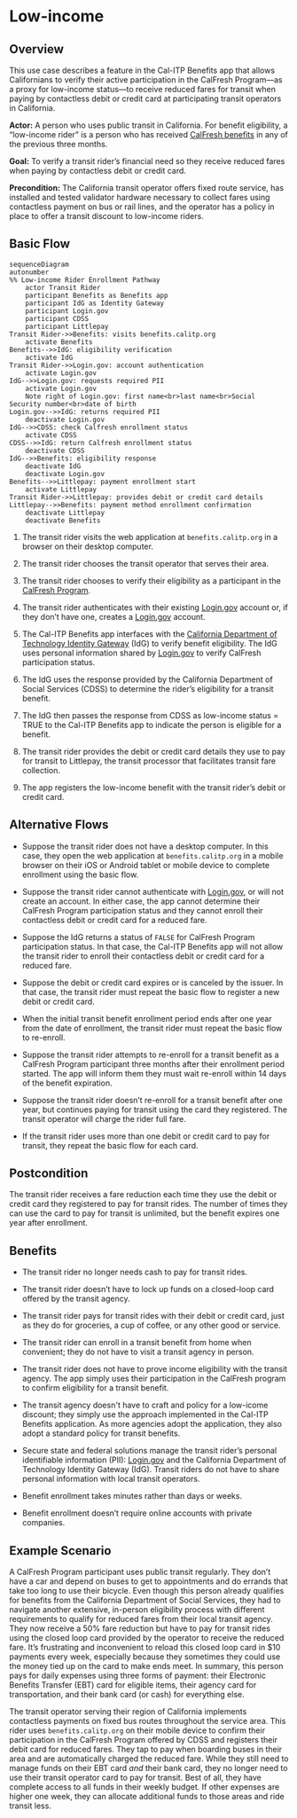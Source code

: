 # Low-income

## Overview

This use case describes a feature in the Cal-ITP Benefits app that allows Californians to verify their active participation in the CalFresh Program—as a proxy for low-income status—to receive reduced fares for transit when paying by contactless debit or credit card at participating transit operators in California.

**Actor:** A person who uses public transit in California. For benefit eligibility, a “low-income rider” is a person who has received [CalFresh benefits](https://www.cdss.ca.gov/food-nutrition/calfresh) in any of the previous three months.

**Goal:** To verify a transit rider’s financial need so they receive reduced fares when paying by contactless debit or credit card.

**Precondition:** The California transit operator offers fixed route service, has installed and tested validator hardware necessary to collect fares using contactless payment on bus or rail lines, and the operator has a policy in place to offer a transit discount to low-income riders.

## Basic Flow

```mermaid
sequenceDiagram
autonumber
%% Low-income Rider Enrollment Pathway
    actor Transit Rider
    participant Benefits as Benefits app
    participant IdG as Identity Gateway
    participant Login.gov
    participant CDSS
    participant Littlepay
Transit Rider->>Benefits: visits benefits.calitp.org
    activate Benefits
Benefits-->>IdG: eligibility verification
    activate IdG
Transit Rider->>Login.gov: account authentication
    activate Login.gov
IdG-->>Login.gov: requests required PII
    activate Login.gov
    Note right of Login.gov: first name<br>last name<br>Social Security number<br>date of birth
Login.gov-->>IdG: returns required PII
    deactivate Login.gov
IdG-->>CDSS: check Calfresh enrollment status
    activate CDSS
CDSS-->>IdG: return Calfresh enrollment status
    deactivate CDSS
IdG-->>Benefits: eligibility response
    deactivate IdG
    deactivate Login.gov
Benefits-->>Littlepay: payment enrollment start
    activate Littlepay
Transit Rider->>Littlepay: provides debit or credit card details
Littlepay-->>Benefits: payment method enrollment confirmation
    deactivate Littlepay
    deactivate Benefits
```

1. The transit rider visits the web application at `benefits.calitp.org` in a browser on their desktop computer.

1. The transit rider chooses the transit operator that serves their area.

1. The transit rider chooses to verify their eligibility as a participant in the [CalFresh Program](https://www.cdss.ca.gov/food-nutrition/calfresh).

1. The transit rider authenticates with their existing [Login.gov](Login.gov) account or, if they don’t have one, creates a [Login.gov](Login.gov) account.

1. The Cal-ITP Benefits app interfaces with the [California Department of Technology Identity Gateway](https://digitalidstrategy.cdt.ca.gov/primary-elements.html) (IdG) to verify benefit eligibility. The IdG uses personal information shared by [Login.gov](Login.gov) to verify CalFresh participation status.

1. The IdG uses the response provided by the California Department of Social Services (CDSS) to determine the rider’s eligibility for a transit benefit.

1. The IdG then passes the response from CDSS as low-income status = TRUE to the Cal-ITP Benefits app to indicate the person is eligible for a benefit.

1. The transit rider provides the debit or credit card details they use to pay for transit to Littlepay, the transit processor that facilitates transit fare collection.

1. The app registers the low-income benefit with the transit rider’s debit or credit card.

## Alternative Flows

- Suppose the transit rider does not have a desktop computer. In this case, they open the web application at `benefits.calitp.org` in a mobile browser on their iOS or Android tablet or mobile device to complete enrollment using the basic flow.

- Suppose the transit rider cannot authenticate with [Login.gov](Login.gov), or will not create an account. In either case, the app cannot determine their CalFresh Program participation status and they cannot enroll their contactless debit or credit card for a reduced fare.

- Suppose the IdG returns a status of `FALSE` for CalFresh Program participation status. In that case, the Cal-ITP Benefits app will not allow the transit rider to enroll their contactless debit or credit card for a reduced fare.

- Suppose the debit or credit card expires or is canceled by the issuer. In that case, the transit rider must repeat the basic flow to register a new debit or credit card.

- When the initial transit benefit enrollment period ends after one year from the date of enrollment, the transit rider must repeat the basic flow to re-enroll.

- Suppose the transit rider attempts to re-enroll for a transit benefit as a CalFresh Program participant three months after their enrollment period started. The app will inform them they must wait re-enroll within 14 days of the benefit expiration.

- Suppose the transit rider doesn’t re-enroll for a transit benefit after one year, but continues paying for transit using the card they registered. The transit operator will charge the rider full fare.

- If the transit rider uses more than one debit or credit card to pay for transit, they repeat the basic flow for each card.

## Postcondition

The transit rider receives a fare reduction each time they use the debit or credit card they registered to pay for transit rides. The number of times they can use the card to pay for transit is unlimited, but the benefit expires one year after enrollment.

## Benefits

- The transit rider no longer needs cash to pay for transit rides.

- The transit rider doesn’t have to lock up funds on a closed-loop card offered by the transit agency.

- The transit rider pays for transit rides with their debit or credit card, just as they do for groceries, a cup of coffee, or any other good or service.

- The transit rider can enroll in a transit benefit from home when convenient; they do not have to visit a transit agency in person.

- The transit rider does not have to prove income eligibility with the transit agency. The app simply uses their participation in the CalFresh program to confirm eligibility for a transit benefit.

- The transit agency doesn't have to craft and policy for a low-icome discount; they simply use the approach implemented in the Cal-ITP Benefits application. As more agencies adopt the application, they also adopt a standard policy for transit benefits.

- Secure state and federal solutions manage the transit rider’s personal identifiable information (PII): [Login.gov](Login.gov) and the California Department of Technology Identity Gateway (IdG). Transit riders do not have to share personal information with local transit operators.

- Benefit enrollment takes minutes rather than days or weeks.

- Benefit enrollment doesn’t require online accounts with private companies.

## Example Scenario

A CalFresh Program participant uses public transit regularly. They don’t have a car and depend on buses to get to appointments and do errands that take too long to use their bicycle. Even though this person already qualifies for benefits from the California Department of Social Services, they had to navigate another extensive, in-person eligibility process with different requirements to qualify for reduced fares from their local transit agency. They now receive a 50% fare reduction but have to pay for transit rides using the closed loop card provided by the operator to receive the reduced fare. It’s frustrating and inconvenient to reload this closed loop card in $10 payments every week, especially because they sometimes they could use the money tied up on the card to make ends meet. In summary, this person pays for daily expenses using three forms of payment: their Electronic Benefits Transfer (EBT) card for eligible items, their agency card for transportation, and their bank card (or cash) for everything else.

The transit operator serving their region of California implements contactless payments on fixed bus routes throughout the service area. This rider uses `benefits.calitp.org` on their mobile device to confirm their participation in the CalFresh Program offered by CDSS and registers their debit card for reduced fares. They tap to pay when boarding buses in their area and are automatically charged the reduced fare. While they still need to manage funds on their EBT card *and* their bank card, they no longer need to use their transit operator card to pay for transit. Best of all, they have complete access to all funds in their weekly budget. If other expenses are higher one week, they can allocate additional funds to those areas and ride transit less.
